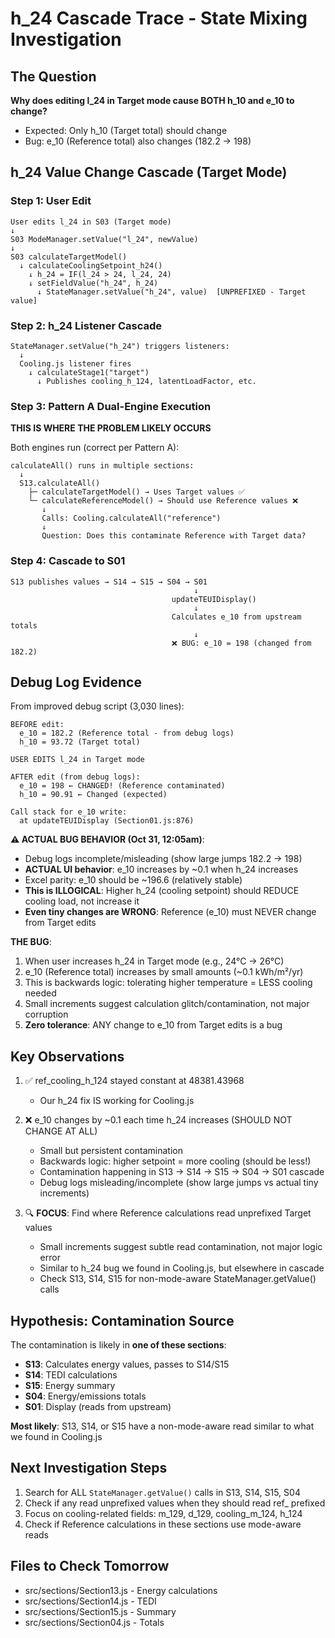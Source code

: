 # h_24 Cascade Trace - State Mixing Investigation

## The Question
**Why does editing l_24 in Target mode cause BOTH h_10 and e_10 to change?**
- Expected: Only h_10 (Target total) should change
- Bug: e_10 (Reference total) also changes (182.2 → 198)

## h_24 Value Change Cascade (Target Mode)

### Step 1: User Edit
```
User edits l_24 in S03 (Target mode)
↓
S03 ModeManager.setValue("l_24", newValue)
↓
S03 calculateTargetModel()
  ↓ calculateCoolingSetpoint_h24()
    ↓ h_24 = IF(l_24 > 24, l_24, 24)
    ↓ setFieldValue("h_24", h_24)
      ↓ StateManager.setValue("h_24", value)  [UNPREFIXED - Target value]
```

### Step 2: h_24 Listener Cascade
```
StateManager.setValue("h_24") triggers listeners:
  ↓
  Cooling.js listener fires
    ↓ calculateStage1("target")
      ↓ Publishes cooling_h_124, latentLoadFactor, etc.
```

### Step 3: Pattern A Dual-Engine Execution
**THIS IS WHERE THE PROBLEM LIKELY OCCURS**

Both engines run (correct per Pattern A):
```
calculateAll() runs in multiple sections:
  ↓
  S13.calculateAll()
    ├─ calculateTargetModel() → Uses Target values ✅
    └─ calculateReferenceModel() → Should use Reference values ❌
       ↓
       Calls: Cooling.calculateAll("reference")
       ↓
       Question: Does this contaminate Reference with Target data?
```

### Step 4: Cascade to S01
```
S13 publishes values → S14 → S15 → S04 → S01
                                         ↓
                                    updateTEUIDisplay()
                                         ↓
                                    Calculates e_10 from upstream totals
                                         ↓
                                    ❌ BUG: e_10 = 198 (changed from 182.2)
```

## Debug Log Evidence

From improved debug script (3,030 lines):

```
BEFORE edit:
  e_10 = 182.2 (Reference total - from debug logs)
  h_10 = 93.72 (Target total)

USER EDITS l_24 in Target mode

AFTER edit (from debug logs):
  e_10 = 198 ← CHANGED! (Reference contaminated)
  h_10 = 90.91 ← Changed (expected)

Call stack for e_10 write:
  at updateTEUIDisplay (Section01.js:876)
```

**⚠️ ACTUAL BUG BEHAVIOR (Oct 31, 12:05am)**:
- Debug logs incomplete/misleading (show large jumps 182.2 → 198)
- **ACTUAL UI behavior**: e_10 increases by ~0.1 when h_24 increases
- Excel parity: e_10 should be ~196.6 (relatively stable)
- **This is ILLOGICAL**: Higher h_24 (cooling setpoint) should REDUCE cooling load, not increase it
- **Even tiny changes are WRONG**: Reference (e_10) must NEVER change from Target edits

**THE BUG**:
1. When user increases h_24 in Target mode (e.g., 24°C → 26°C)
2. e_10 (Reference total) increases by small amounts (~0.1 kWh/m²/yr)
3. This is backwards logic: tolerating higher temperature = LESS cooling needed
4. Small increments suggest calculation glitch/contamination, not major corruption
5. **Zero tolerance**: ANY change to e_10 from Target edits is a bug

## Key Observations

1. ✅ ref_cooling_h_124 stayed constant at 48381.43968
   - Our h_24 fix IS working for Cooling.js

2. ❌ e_10 changes by ~0.1 each time h_24 increases (SHOULD NOT CHANGE AT ALL)
   - Small but persistent contamination
   - Backwards logic: higher setpoint = more cooling (should be less!)
   - Contamination happening in S13 → S14 → S15 → S04 → S01 cascade
   - Debug logs misleading/incomplete (show large jumps vs actual tiny increments)

3. 🔍 **FOCUS**: Find where Reference calculations read unprefixed Target values
   - Small increments suggest subtle read contamination, not major logic error
   - Similar to h_24 bug we found in Cooling.js, but elsewhere in cascade
   - Check S13, S14, S15 for non-mode-aware StateManager.getValue() calls

## Hypothesis: Contamination Source

The contamination is likely in **one of these sections**:
- **S13**: Calculates energy values, passes to S14/S15
- **S14**: TEDI calculations
- **S15**: Energy summary
- **S04**: Energy/emissions totals
- **S01**: Display (reads from upstream)

**Most likely**: S13, S14, or S15 have a non-mode-aware read similar to what we found in Cooling.js

## Next Investigation Steps

1. Search for ALL `StateManager.getValue()` calls in S13, S14, S15, S04
2. Check if any read unprefixed values when they should read ref_ prefixed
3. Focus on cooling-related fields: m_129, d_129, cooling_m_124, h_124
4. Check if Reference calculations in these sections use mode-aware reads

## Files to Check Tomorrow
- src/sections/Section13.js - Energy calculations
- src/sections/Section14.js - TEDI
- src/sections/Section15.js - Summary
- src/sections/Section04.js - Totals
